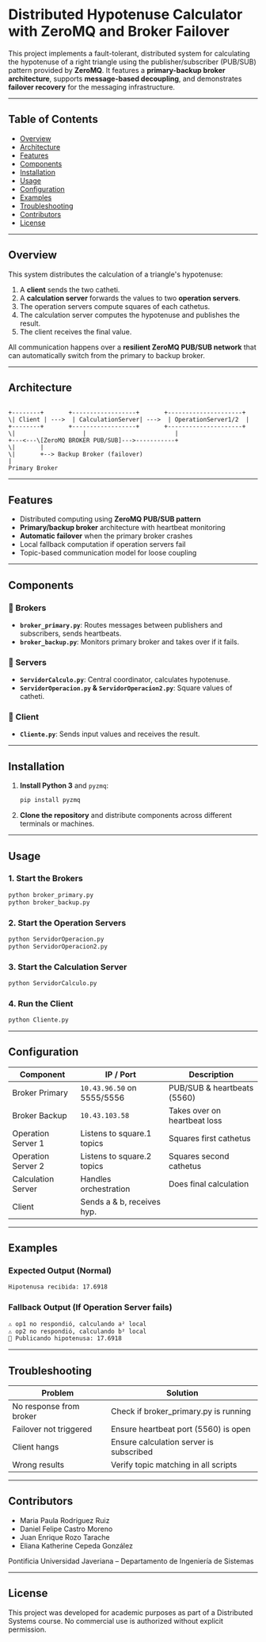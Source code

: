 # Distributed Hypotenuse Calculator with ZeroMQ and Broker Failover

This project implements a fault-tolerant, distributed system for calculating the hypotenuse of a right triangle using the publisher/subscriber (PUB/SUB) pattern provided by **ZeroMQ**. It features a **primary-backup broker architecture**, supports **message-based decoupling**, and demonstrates **failover recovery** for the messaging infrastructure.

---

## Table of Contents

- [Overview](#overview)
- [Architecture](#architecture)
- [Features](#features)
- [Components](#components)
- [Installation](#installation)
- [Usage](#usage)
- [Configuration](#configuration)
- [Examples](#examples)
- [Troubleshooting](#troubleshooting)
- [Contributors](#contributors)
- [License](#license)

---

## Overview

This system distributes the calculation of a triangle's hypotenuse:
1. A **client** sends the two catheti.
2. A **calculation server** forwards the values to two **operation servers**.
3. The operation servers compute squares of each cathetus.
4. The calculation server computes the hypotenuse and publishes the result.
5. The client receives the final value.

All communication happens over a **resilient ZeroMQ PUB/SUB network** that can automatically switch from the primary to backup broker.

---

## Architecture

```

+--------+       +------------------+       +---------------------+
\| Client | --->  | CalculationServer| --->  | OperationServer1/2  |
+--------+       +------------------+       +---------------------+
\|                   |                         |
+---<---\[ZeroMQ BROKER PUB/SUB]--->-----------+
\|       |
\|       +--> Backup Broker (failover)
|
Primary Broker

````

---

## Features

- Distributed computing using **ZeroMQ PUB/SUB pattern**
- **Primary/backup broker** architecture with heartbeat monitoring
- **Automatic failover** when the primary broker crashes
- Local fallback computation if operation servers fail
- Topic-based communication model for loose coupling

---

## Components

### 🧠 Brokers
- **`broker_primary.py`**: Routes messages between publishers and subscribers, sends heartbeats.
- **`broker_backup.py`**: Monitors primary broker and takes over if it fails.

### 📐 Servers
- **`ServidorCalculo.py`**: Central coordinator, calculates hypotenuse.
- **`ServidorOperacion.py` & `ServidorOperacion2.py`**: Square values of catheti.

### 🧮 Client
- **`Cliente.py`**: Sends input values and receives the result.

---

## Installation

1. **Install Python 3** and `pyzmq`:
   ```bash
   pip install pyzmq
    ````

2. **Clone the repository** and distribute components across different terminals or machines.

---

## Usage

### 1. Start the Brokers

```bash
python broker_primary.py
python broker_backup.py
```

### 2. Start the Operation Servers

```bash
python ServidorOperacion.py
python ServidorOperacion2.py
```

### 3. Start the Calculation Server

```bash
python ServidorCalculo.py
```

### 4. Run the Client

```bash
python Cliente.py
```

---

## Configuration

| Component          | IP / Port                  | Description                  |
| ------------------ | -------------------------- | ---------------------------- |
| Broker Primary     | `10.43.96.50` on 5555/5556 | PUB/SUB & heartbeats (5560)  |
| Broker Backup      | `10.43.103.58`             | Takes over on heartbeat loss |
| Operation Server 1 | Listens to square.1 topics | Squares first cathetus       |
| Operation Server 2 | Listens to square.2 topics | Squares second cathetus      |
| Calculation Server | Handles orchestration      | Does final calculation       |
| Client             | Sends a & b, receives hyp. |                              |

---

## Examples

### Expected Output (Normal)

```bash
Hipotenusa recibida: 17.6918
```

### Fallback Output (If Operation Server fails)

```bash
⚠️ op1 no respondió, calculando a² local
⚠️ op2 no respondió, calculando b² local
🏁 Publicando hipotenusa: 17.6918
```

---

## Troubleshooting

| Problem                 | Solution                                |
| ----------------------- | --------------------------------------- |
| No response from broker | Check if broker\_primary.py is running  |
| Failover not triggered  | Ensure heartbeat port (5560) is open    |
| Client hangs            | Ensure calculation server is subscribed |
| Wrong results           | Verify topic matching in all scripts    |

---

## Contributors

* Maria Paula Rodríguez Ruiz
* Daniel Felipe Castro Moreno
* Juan Enrique Rozo Tarache
* Eliana Katherine Cepeda González

Pontificia Universidad Javeriana – Departamento de Ingeniería de Sistemas

---

## License

This project was developed for academic purposes as part of a Distributed Systems course. No commercial use is authorized without explicit permission.
